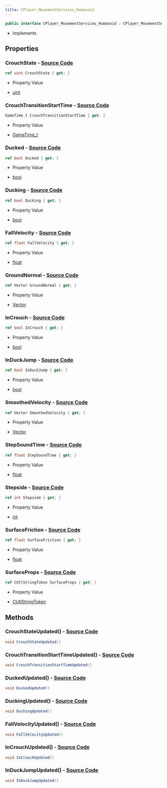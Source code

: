```yaml
---
title: CPlayer_MovementServices_Humanoid
---
```


```csharp
public interface CPlayer_MovementServices_Humanoid : CPlayer_MovementServices, CPlayerPawnComponent, ISchemaClass<CPlayerPawnComponent>, ISchemaClass<CPlayer_MovementServices>, ISchemaClass<CPlayer_MovementServices_Humanoid>, ISchemaField, ISchemaClass, INativeHandle
```

- Implements

## Properties

### **CrouchState** - [Source Code](https://github.com/swiftly-solution/swiftlys2/blob/main/managed/src/SwiftlyS2.Generated/Schemas/Interfaces/CPlayer_MovementServices_Humanoid.cs#L22)

```csharp
ref uint CrouchState { get; }
```

- Property Value

- [uint](https://learn.microsoft.com/dotnet/api/system.uint32)

### **CrouchTransitionStartTime** - [Source Code](https://github.com/swiftly-solution/swiftlys2/blob/main/managed/src/SwiftlyS2.Generated/Schemas/Interfaces/CPlayer_MovementServices_Humanoid.cs#L24)

```csharp
GameTime_t CrouchTransitionStartTime { get; }
```

- Property Value

- [GameTime_t](/docs/api/shared/schemadefinitions/gametime_t)

### **Ducked** - [Source Code](https://github.com/swiftly-solution/swiftlys2/blob/main/managed/src/SwiftlyS2.Generated/Schemas/Interfaces/CPlayer_MovementServices_Humanoid.cs#L26)

```csharp
ref bool Ducked { get; }
```

- Property Value

- [bool](https://learn.microsoft.com/dotnet/api/system.boolean)

### **Ducking** - [Source Code](https://github.com/swiftly-solution/swiftlys2/blob/main/managed/src/SwiftlyS2.Generated/Schemas/Interfaces/CPlayer_MovementServices_Humanoid.cs#L28)

```csharp
ref bool Ducking { get; }
```

- Property Value

- [bool](https://learn.microsoft.com/dotnet/api/system.boolean)

### **FallVelocity** - [Source Code](https://github.com/swiftly-solution/swiftlys2/blob/main/managed/src/SwiftlyS2.Generated/Schemas/Interfaces/CPlayer_MovementServices_Humanoid.cs#L18)

```csharp
ref float FallVelocity { get; }
```

- Property Value

- [float](https://learn.microsoft.com/dotnet/api/system.single)

### **GroundNormal** - [Source Code](https://github.com/swiftly-solution/swiftlys2/blob/main/managed/src/SwiftlyS2.Generated/Schemas/Interfaces/CPlayer_MovementServices_Humanoid.cs#L32)

```csharp
ref Vector GroundNormal { get; }
```

- Property Value

- [Vector](/docs/api/shared/natives/vector)

### **InCrouch** - [Source Code](https://github.com/swiftly-solution/swiftlys2/blob/main/managed/src/SwiftlyS2.Generated/Schemas/Interfaces/CPlayer_MovementServices_Humanoid.cs#L20)

```csharp
ref bool InCrouch { get; }
```

- Property Value

- [bool](https://learn.microsoft.com/dotnet/api/system.boolean)

### **InDuckJump** - [Source Code](https://github.com/swiftly-solution/swiftlys2/blob/main/managed/src/SwiftlyS2.Generated/Schemas/Interfaces/CPlayer_MovementServices_Humanoid.cs#L30)

```csharp
ref bool InDuckJump { get; }
```

- Property Value

- [bool](https://learn.microsoft.com/dotnet/api/system.boolean)

### **SmoothedVelocity** - [Source Code](https://github.com/swiftly-solution/swiftlys2/blob/main/managed/src/SwiftlyS2.Generated/Schemas/Interfaces/CPlayer_MovementServices_Humanoid.cs#L40)

```csharp
ref Vector SmoothedVelocity { get; }
```

- Property Value

- [Vector](/docs/api/shared/natives/vector)

### **StepSoundTime** - [Source Code](https://github.com/swiftly-solution/swiftlys2/blob/main/managed/src/SwiftlyS2.Generated/Schemas/Interfaces/CPlayer_MovementServices_Humanoid.cs#L16)

```csharp
ref float StepSoundTime { get; }
```

- Property Value

- [float](https://learn.microsoft.com/dotnet/api/system.single)

### **Stepside** - [Source Code](https://github.com/swiftly-solution/swiftlys2/blob/main/managed/src/SwiftlyS2.Generated/Schemas/Interfaces/CPlayer_MovementServices_Humanoid.cs#L38)

```csharp
ref int Stepside { get; }
```

- Property Value

- [int](https://learn.microsoft.com/dotnet/api/system.int32)

### **SurfaceFriction** - [Source Code](https://github.com/swiftly-solution/swiftlys2/blob/main/managed/src/SwiftlyS2.Generated/Schemas/Interfaces/CPlayer_MovementServices_Humanoid.cs#L34)

```csharp
ref float SurfaceFriction { get; }
```

- Property Value

- [float](https://learn.microsoft.com/dotnet/api/system.single)

### **SurfaceProps** - [Source Code](https://github.com/swiftly-solution/swiftlys2/blob/main/managed/src/SwiftlyS2.Generated/Schemas/Interfaces/CPlayer_MovementServices_Humanoid.cs#L36)

```csharp
ref CUtlStringToken SurfaceProps { get; }
```

- Property Value

- [CUtlStringToken](/docs/api/shared/natives/cutlstringtoken)

## Methods

### **CrouchStateUpdated()** - [Source Code](https://github.com/swiftly-solution/swiftlys2/blob/main/managed/src/SwiftlyS2.Generated/Schemas/Interfaces/CPlayer_MovementServices_Humanoid.cs#L44)

```csharp
void CrouchStateUpdated()
```

### **CrouchTransitionStartTimeUpdated()** - [Source Code](https://github.com/swiftly-solution/swiftlys2/blob/main/managed/src/SwiftlyS2.Generated/Schemas/Interfaces/CPlayer_MovementServices_Humanoid.cs#L45)

```csharp
void CrouchTransitionStartTimeUpdated()
```

### **DuckedUpdated()** - [Source Code](https://github.com/swiftly-solution/swiftlys2/blob/main/managed/src/SwiftlyS2.Generated/Schemas/Interfaces/CPlayer_MovementServices_Humanoid.cs#L46)

```csharp
void DuckedUpdated()
```

### **DuckingUpdated()** - [Source Code](https://github.com/swiftly-solution/swiftlys2/blob/main/managed/src/SwiftlyS2.Generated/Schemas/Interfaces/CPlayer_MovementServices_Humanoid.cs#L47)

```csharp
void DuckingUpdated()
```

### **FallVelocityUpdated()** - [Source Code](https://github.com/swiftly-solution/swiftlys2/blob/main/managed/src/SwiftlyS2.Generated/Schemas/Interfaces/CPlayer_MovementServices_Humanoid.cs#L42)

```csharp
void FallVelocityUpdated()
```

### **InCrouchUpdated()** - [Source Code](https://github.com/swiftly-solution/swiftlys2/blob/main/managed/src/SwiftlyS2.Generated/Schemas/Interfaces/CPlayer_MovementServices_Humanoid.cs#L43)

```csharp
void InCrouchUpdated()
```

### **InDuckJumpUpdated()** - [Source Code](https://github.com/swiftly-solution/swiftlys2/blob/main/managed/src/SwiftlyS2.Generated/Schemas/Interfaces/CPlayer_MovementServices_Humanoid.cs#L48)

```csharp
void InDuckJumpUpdated()
```

